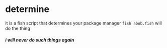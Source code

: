 # determine
it is a fish script that determines your package manager
`fish abob.fish` will do the thing
##### i will never do such things again
